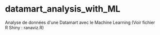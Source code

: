 # datamart_analysis_with_ML
Analyse de données d'une Datamart avec le Machine Learning (Voir fichier R Shiny : ranaviz.R) 
